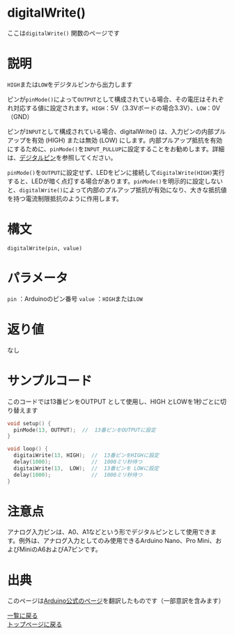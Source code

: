 # digitalWrite()

ここは`digitalWrite()` 関数のページです

# 説明

`HIGH`または`LOW`をデジタルピンから出力します

ピンが`pinMode()`によって`OUTPUT`として構成されている場合、その電圧はそれぞれ対応する値に設定されます。`HIGH`：5V（3.3Vボードの場合3.3V）、`LOW`：0V（GND）

ピンが`INPUT`として構成されている場合、digitalWrite() は、入力ピンの内部プルアップを有効 (HIGH) または無効 (LOW) にします。内部プルアップ抵抗を有効にするために、`pinMode()`を`INPUT_PULLUP`に設定することをお勧めします。詳細は、[デジタルピン](http://pages.nchlab.net/Arduino/ref/digital-pins/)を参照してください。

`pinMode()`を`OUTPUT`に設定せず、LEDをピンに接続して`digitalWrite(HIGH)`実行すると、LEDが暗く点灯する場合があります。`pinMode()`を明示的に設定しないと、`digitalWrite()`によって内部のプルアップ抵抗が有効になり、大きな抵抗値を持つ電流制限抵抗のように作用します。

# 構文

`digitalWrite(pin, value)`

# パラメータ

`pin` ：Arduinoのピン番号
`value` ：`HIGH`または`LOW`

# 返り値

なし

# サンプルコード

このコードでは13番ピンをOUTPUT として使用し、HIGH とLOWを1秒ごとに切り替えます

```cpp
void setup() {
  pinMode(13, OUTPUT);  //  13番ピンをOUTPUTに設定
}

void loop() {
  digitaiWrite(13, HIGH);  //  13番ピンをHIGHに設定
  delay(1000);             //  1000ミリ秒待つ
  digitaiWrite(13,  LOW);  //  13番ピンを LOWに設定
  delay(1000);             //  1000ミリ秒待つ
}
```

# 注意点

アナログ入力ピンは、A0、A1などという形でデジタルピンとして使用できます。例外は、アナログ入力としてのみ使用できるArduino Nano、Pro Mini、およびMiniのA6およびA7ピンです。

# 出典

このページは[Arduino公式のページ](https://www.arduino.cc/reference/en/language/functions/digital-io/digitalwrite/)を翻訳したものです（一部意訳を含みます）

[一覧に戻る](https://pages.nchlab.net/Arduino/ref/)  
[トップページに戻る](https://pages.nchlab.net/)
